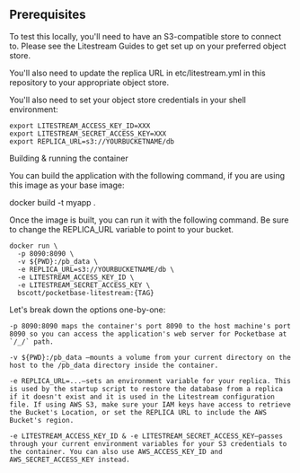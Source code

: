 ## Prerequisites

To test this locally, you'll need to have an S3-compatible store to connect to. Please see the Litestream Guides to get set up on your preferred object store.

You'll also need to update the replica URL in etc/litestream.yml in this repository to your appropriate object store.

You'll also need to set your object store credentials in your shell environment:

```
export LITESTREAM_ACCESS_KEY_ID=XXX
export LITESTREAM_SECRET_ACCESS_KEY=XXX
export REPLICA_URL=s3://YOURBUCKETNAME/db
```

Building & running the container

You can build the application with the following command, if you are using this image as your base image:

docker build -t myapp .

Once the image is built, you can run it with the following command. Be sure to change the REPLICA_URL variable to point to your bucket.

```
docker run \
  -p 8090:8090 \
  -v ${PWD}:/pb_data \
  -e REPLICA_URL=s3://YOURBUCKETNAME/db \
  -e LITESTREAM_ACCESS_KEY_ID \
  -e LITESTREAM_SECRET_ACCESS_KEY \
  bscott/pocketbase-litestream:{TAG}
```

Let's break down the options one-by-one:

    -p 8090:8090 maps the container's port 8090 to the host machine's port 8090 so you can access the application's web server for Pocketbase at `/_/` path.

    -v ${PWD}:/pb_data —mounts a volume from your current directory on the host to the /pb_data directory inside the container.

    -e REPLICA_URL=...—sets an environment variable for your replica. This is used by the startup script to restore the database from a replica if it doesn't exist and it is used in the Litestream configuration file. If using AWS S3, make sure your IAM keys have access to retrieve the Bucket's Location, or set the REPLICA URL to include the AWS Bucket's region. 

    -e LITESTREAM_ACCESS_KEY_ID & -e LITESTREAM_SECRET_ACCESS_KEY—passes through your current environment variables for your S3 credentials to the container. You can also use AWS_ACCESS_KEY_ID and AWS_SECRET_ACCESS_KEY instead.
